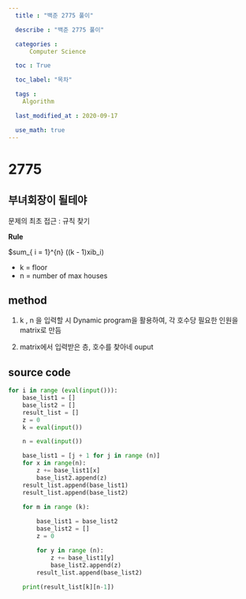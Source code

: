 ```yaml
---
  title : "백준 2775 풀이"

  describe : "백준 2775 풀이"

  categories : 
      Computer Science

  toc : True

  toc_label: "목차"

  tags : 
    Algorithm

  last_modified_at : 2020-09-17

  use_math: true
---
```


# 2775
## 부녀회장이 될테야

문제의 최초 접근 : 규칙 찾기

**Rule** </br>

$sum_{ i = 1}^{n} ((k - 1)xib_i)

* k = floor
* n = number of max houses

## method

1. k , n 을 입력할 시 Dynamic program을 활용하여, 각 호수당 필요한 인원을 matrix로 만듬

2. matrix에서 입력받은 층, 호수를 찾아네 ouput

## source code
```python
for i in range (eval(input())):
    base_list1 = []
    base_list2 = []
    result_list = []
    z = 0    
    k = eval(input())

    n = eval(input())

    base_list1 = [j + 1 for j in range (n)]
    for x in range(n):
        z += base_list1[x]
        base_list2.append(z)
    result_list.append(base_list1)
    result_list.append(base_list2)

    for m in range (k):
        
        base_list1 = base_list2
        base_list2 = []
        z = 0

        for y in range (n):
            z += base_list1[y]
            base_list2.append(z)
        result_list.append(base_list2)
        
    print(result_list[k][n-1])
```
